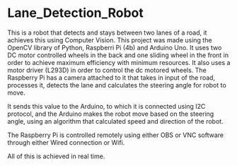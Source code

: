 # Lane_Detection_Robot

This is a robot that detects and stays between two lanes of a road, it achieves this using Computer Vision. This project was made using the OpenCV library of Python, Raspberri Pi (4b) and Arduino Uno. It uses two DC motor controlled wheels in the back and one sliding wheel in the front in order to achieve maximum efficiency with minimum resources.
It also uses a motor driver (L293D) in order to control the dc motored wheels. The Raspberry Pi has a camera attached to it that takes in input of the road, processes it, detects the lane and calculates the steering angle for robot to move.

It sends this value to the Arduino, to which it is connected using I2C protocol, and the Arduino makes the robot move based on the steering angle, using an algorithm that calculated speed and direction of the robot.

The Raspberry Pi is controlled remotely using either OBS or VNC software through either Wired connection or Wifi. 

All of this is achieved in real time.

